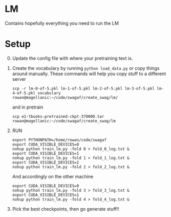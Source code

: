 # LM

Contains hopefully everything you need to run the LM

# Setup

0. Update the config file with where your pretraining text is.

0. Create the vocabulary by running ```python load_data.py``` or copy things around manually. These commands will help you copy stuff to a different server
    ```
    scp -r lm-0-of-5.pkl lm-1-of-5.pkl lm-2-of-5.pkl lm-3-of-5.pkl lm-4-of-5.pkl vocabulary  rowan@magellanic:~/code/swagaf/create_swag/lm/
    ```
    
    and in pretrain
    ```
    scp e1-tbooks-pretrained-ckpt-370000.tar rowan@magellanic:~/code/swagaf/create_swag/lm
    ```
    
1. RUN
    
    ```
    export PYTHONPATH=/home/rowan/code/swagaf
    export CUDA_VISIBLE_DEVICES=0
    nohup python train_lm.py -fold 0 > fold_0_log.txt &
    export CUDA_VISIBLE_DEVICES=1
    nohup python train_lm.py -fold 1 > fold_1_log.txt &
    export CUDA_VISIBLE_DEVICES=2
    nohup python train_lm.py -fold 2 > fold_2_log.txt &
    ```
    
    And accordingly on the other machine
    ```
    export CUDA_VISIBLE_DEVICES=0
    nohup python train_lm.py -fold 3 > fold_3_log.txt &
    export CUDA_VISIBLE_DEVICES=1
    nohup python train_lm.py -fold 4 > fold_4_log.txt &
    ```

2. Pick the best checkpoints, then go generate stuff!!
